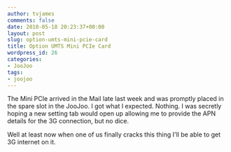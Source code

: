 ```yaml
---
author: tvjames
comments: false
date: 2010-05-18 20:23:37+00:00
layout: post
slug: option-umts-mini-pcie-card
title: Option UMTS Mini PCIe Card
wordpress_id: 26
categories:
- JooJoo
tags:
- joojoo
---
```


The Mini PCIe arrived in the Mail late last week and was promptly placed in the spare slot in the JooJoo. I got what I expected. Nothing. I was secretly hoping a new setting tab would open up allowing me to provide the APN details for the 3G connection, but no dice.

Well at least now when one of us finally cracks this thing I'll be able to get 3G internet on it.
